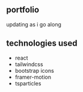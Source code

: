 ## portfolio
updating as i go along

## technologies used
- react
- tailwindcss
- bootstrap icons
- framer-motion
- tsparticles